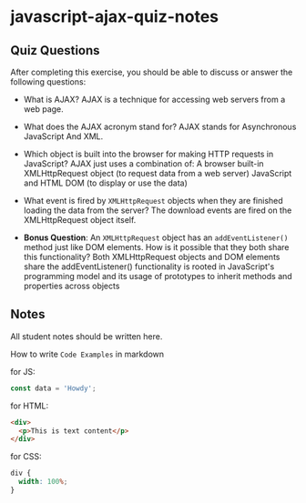 # javascript-ajax-quiz-notes

## Quiz Questions

After completing this exercise, you should be able to discuss or answer the following questions:

- What is AJAX?
  AJAX is a technique for accessing web servers from a web page.

- What does the AJAX acronym stand for?
  AJAX stands for Asynchronous JavaScript And XML.

- Which object is built into the browser for making HTTP requests in JavaScript?
  AJAX just uses a combination of:
  A browser built-in XMLHttpRequest object (to request data from a web server)
  JavaScript and HTML DOM (to display or use the data)

- What event is fired by `XMLHttpRequest` objects when they are finished loading the data from the server?
  The download events are fired on the XMLHttpRequest object itself.

- **Bonus Question**: An `XMLHttpRequest` object has an `addEventListener()` method just like DOM elements. How is it possible that they both share this functionality?
  Both XMLHttpRequest objects and DOM elements share the addEventListener() functionality is rooted in JavaScript's programming model and its usage of prototypes to inherit methods and properties across objects

## Notes

All student notes should be written here.

How to write `Code Examples` in markdown

for JS:

```javascript
const data = 'Howdy';
```

for HTML:

```html
<div>
  <p>This is text content</p>
</div>
```

for CSS:

```css
div {
  width: 100%;
}
```
